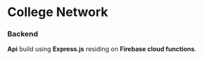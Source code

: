 # College Network

### Backend
**Api** build using **Express.js** residing on **Firebase cloud functions**.

